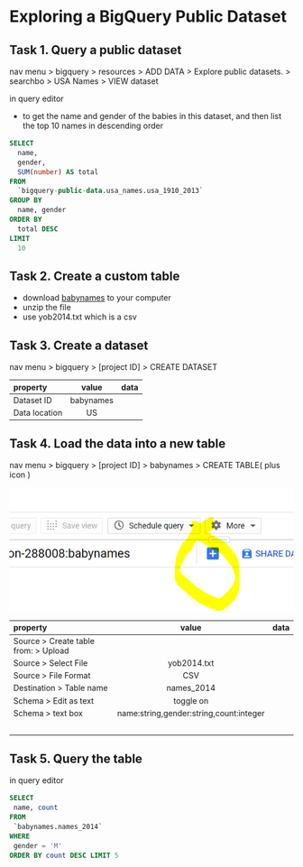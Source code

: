# Exploring a BigQuery Public Dataset


## Task 1. Query a public dataset

nav menu > bigquery > resources > ADD DATA > Explore public datasets. > searchbo > USA Names > VIEW dataset

in query editor 
* to  get the name and gender of the babies in this dataset, and then list the top 10 names in descending order 
```sql
SELECT
  name, 
  gender,
  SUM(number) AS total
FROM
  `bigquery-public-data.usa_names.usa_1910_2013`
GROUP BY
  name, gender
ORDER BY
  total DESC
LIMIT
  10
```


## Task 2. Create a custom table

* download [babynames](names.zip) to your computer
* unzip the file
* use  yob2014.txt  which is a csv

## Task 3. Create a dataset

nav menu > bigquery > [project ID] > CREATE DATASET

|property|value|data|
|:------|:------:|------:|
| Dataset ID|babynames|||
|Data location|US||

## Task 4. Load the data into a new table


nav menu > bigquery > [project ID] > babynames > CREATE TABLE( plus icon )

![](create_table_button.PNG)

|property|value|data|
|:------|:------:|------:|
|Source > Create table from: > Upload|||
|Source > Select File|yob2014.txt||
|Source > File Format|CSV||
|Destination > Table name|names_2014||
|Schema > Edit as text|toggle on||
|Schema > text box|name:string,gender:string,count:integer||
||||
||||
||||
||||
||||

## Task 5. Query the table

in query editor 
```sql
SELECT
 name, count
FROM
 `babynames.names_2014`
WHERE
 gender = 'M'
ORDER BY count DESC LIMIT 5
```



